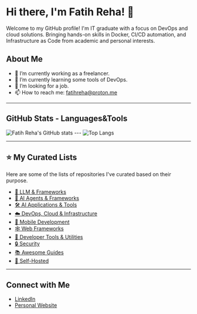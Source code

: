 # Hi there, I'm Fatih Reha! 👋

Welcome to my GitHub profile! I'm IT graduate with a focus on DevOps and cloud solutions. Bringing hands-on skills in Docker, CI/CD automation, and Infrastructure as Code from academic and personal interests.

## About Me

- 🔭 I’m currently working as a freelancer.
- 🌱 I’m currently learning some tools of DevOps.
- 🤔 I’m looking for a job.
- 📫 How to reach me: fatihreha@proton.me

---

## GitHub Stats - Languages&Tools

![Fatih Reha's GitHub stats](https://github-readme-stats.vercel.app/api?username=fatihreha&show_icons=true&theme=radical) --- ![Top Langs](https://github-readme-stats.vercel.app/api/top-langs/?username=fatihreha&layout=compact&theme=radical)

---

## ⭐ My Curated Lists

Here are some of the lists of repositories I've curated based on their purpose.

- [🤖 LLM & Frameworks](https://github.com/stars/fatihreha/lists/llm-frameworks)
- [🧠 AI Agents & Frameworks](https://github.com/stars/fatihreha/lists/ai-agents-frameworks)
- [🛠️ AI Applications & Tools](https://github.com/stars/fatihreha/lists/ai-applications-tools)
- [☁️ DevOps, Cloud & Infrastructure](https://github.com/stars/fatihreha/lists/devops-cloud-infrastructure)
- [📱 Mobile Development](https://github.com/stars/fatihreha/lists/mobile-development)
- [🕸️ Web Frameworks](https://github.com/stars/fatihreha/lists/web-frameworks)
- [🔧 Developer Tools & Utilities](https://github.com/stars/fatihreha/lists/developer-tools-utilites)
- [🔒 Security](https://github.com/stars/fatihreha/lists/security)
- [📚 Awesome Guides](https://github.com/stars/fatihreha/lists/awesome-guide)
- [🏡 Self-Hosted](https://github.com/stars/fatihreha/lists/self-hosted)

---

## Connect with Me

- [LinkedIn](https://www.linkedin.com/in/fatihrehadisci/)
- [Personal Website](https://fatihreha.vercel.app/)
